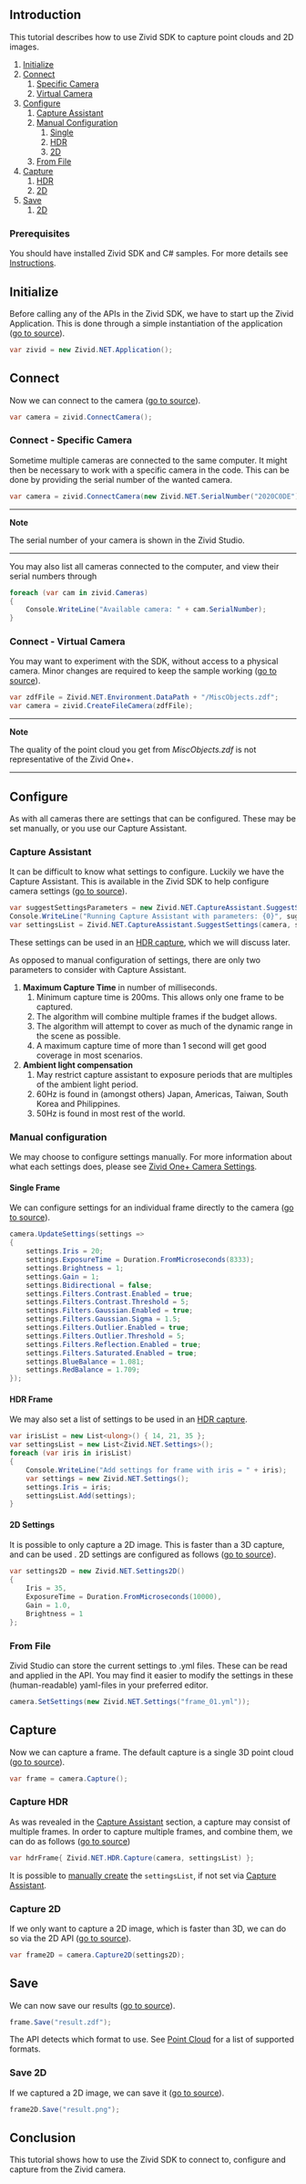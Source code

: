 ## Introduction

This tutorial describes how to use Zivid SDK to capture point clouds and 2D images.

1. [Initialize](#initialize)
2. [Connect](#connect)
   1. [Specific Camera](#connect---specific-camera)
   2. [Virtual Camera](#connect---virtual-camera)
3. [Configure](#configure)
   1. [Capture Assistant](#capture-assistant)
   2. [Manual Configuration](#manual-configuration)
      1. [Single](#single-frame)
      2. [HDR](#hdr-frame)
      3. [2D](#2d-settings)
   3. [From File](#from-file)
4. [Capture](#capture)
    1. [HDR](#capture-hdr)
    2. [2D](#capture-2d)
5. [Save](#save)
    1. [2D](#save-2d)

### Prerequisites

You should have installed Zivid SDK and C# samples. For more details see [Instructions][installation-instructions-url].

## Initialize

Before calling any of the APIs in the Zivid SDK, we have to start up the Zivid Application. This is done through a simple instantiation of the application ([go to source][start_app-url]).
```csharp
var zivid = new Zivid.NET.Application();
```

## Connect

Now we can connect to the camera ([go to source][connect-url]).
```csharp
var camera = zivid.ConnectCamera();
```

### Connect - Specific Camera

Sometime multiple cameras are connected to the same computer. It might then be necessary to work with a specific camera in the code. This can be done by providing the serial number of the wanted camera.
```csharp
var camera = zivid.ConnectCamera(new Zivid.NET.SerialNumber("2020C0DE"));
```

---
**Note** 

The serial number of your camera is shown in the Zivid Studio.

---

You may also list all cameras connected to the computer, and view their serial numbers through
```csharp
foreach (var cam in zivid.Cameras)
{
    Console.WriteLine("Available camera: " + cam.SerialNumber);
}
```

### Connect - Virtual Camera

You may want to experiment with the SDK, without access to a physical camera. Minor changes are required to keep the sample working ([go to source][filecamera-url]).
```csharp
var zdfFile = Zivid.NET.Environment.DataPath + "/MiscObjects.zdf";
var camera = zivid.CreateFileCamera(zdfFile);
```

---
**Note**

The quality of the point cloud you get from *MiscObjects.zdf* is not representative of the Zivid One+.

---

## Configure

As with all cameras there are settings that can be configured. These may be set manually, or you use our Capture Assistant.

### Capture Assistant

It can be difficult to know what settings to configure. Luckily we have the Capture Assistant. This is available in the Zivid SDK to help configure camera settings ([go to source][captureassistant-url]).
```csharp
var suggestSettingsParameters = new Zivid.NET.CaptureAssistant.SuggestSettingsParameters(Duration.FromMilliseconds(1200), Zivid.NET.CaptureAssistant.AmbientLightFrequency.none);
Console.WriteLine("Running Capture Assistant with parameters: {0}", suggestSettingsParameters);
var settingsList = Zivid.NET.CaptureAssistant.SuggestSettings(camera, suggestSettingsParameters);
```

These settings can be used in an [HDR capture](#capture-hdr), which we will discuss later.

As opposed to manual configuration of settings, there are only two parameters to consider with Capture Assistant.

1. **Maximum Capture Time** in number of milliseconds.
    1. Minimum capture time is 200ms. This allows only one frame to be captured.
    2. The algorithm will combine multiple frames if the budget allows.
    3. The algorithm will attempt to cover as much of the dynamic range in the scene as possible.
    4. A maximum capture time of more than 1 second will get good coverage in most scenarios.
2. **Ambient light compensation**
    1. May restrict capture assistant to exposure periods that are multiples of the ambient light period.
    2. 60Hz is found in (amongst others) Japan, Americas, Taiwan, South Korea and Philippines.
    3. 50Hz is found in most rest of the world.

### Manual configuration

We may choose to configure settings manually. For more information about what each settings does, please see [Zivid One+ Camera Settings][kb-camera_settings-url].

#### Single Frame

We can configure settings for an individual frame directly to the camera ([go to source][settings-url]).
```csharp
camera.UpdateSettings(settings =>
{
    settings.Iris = 20;
    settings.ExposureTime = Duration.FromMicroseconds(8333);
    settings.Brightness = 1;
    settings.Gain = 1;
    settings.Bidirectional = false;
    settings.Filters.Contrast.Enabled = true;
    settings.Filters.Contrast.Threshold = 5;
    settings.Filters.Gaussian.Enabled = true;
    settings.Filters.Gaussian.Sigma = 1.5;
    settings.Filters.Outlier.Enabled = true;
    settings.Filters.Outlier.Threshold = 5;
    settings.Filters.Reflection.Enabled = true;
    settings.Filters.Saturated.Enabled = true;
    settings.BlueBalance = 1.081;
    settings.RedBalance = 1.709;
});
```

#### HDR Frame

We may also set a list of settings to be used in an [HDR capture](#capture-hdr).
```csharp
var irisList = new List<ulong>() { 14, 21, 35 };
var settingsList = new List<Zivid.NET.Settings>();
foreach (var iris in irisList)
{
    Console.WriteLine("Add settings for frame with iris = " + iris);
    var settings = new Zivid.NET.Settings();
    settings.Iris = iris;
    settingsList.Add(settings);
}
```

#### 2D Settings

It is possible to only capture a 2D image. This is faster than a 3D capture, and can be used . 2D settings are configured as follows ([go to source][settings2d-url]).
```csharp
var settings2D = new Zivid.NET.Settings2D()
{
    Iris = 35,
    ExposureTime = Duration.FromMicroseconds(10000),
    Gain = 1.0,
    Brightness = 1
};
```

### From File

Zivid Studio can store the current settings to .yml files. These can be read and applied in the API. You may find it easier to modify the settings in these (human-readable) yaml-files in your preferred editor.
```csharp
camera.SetSettings(new Zivid.NET.Settings("frame_01.yml"));
```

## Capture

Now we can capture a frame. The default capture is a single 3D point cloud ([go to source][capture-url]).
```csharp
var frame = camera.Capture();
```

### Capture HDR

As was revealed in the [Capture Assistant](#capture-assistant) section, a capture may consist of multiple frames. In order to capture multiple frames, and combine them, we can do as follows ([go to source][captureHDR-url])
```csharp
var hdrFrame{ Zivid.NET.HDR.Capture(camera, settingsList) };
```
It is possible to [manually create](#hdr-frame) the `settingsList`, if not set via [Capture Assistant](#capture-assistant).

### Capture 2D

If we only want to capture a 2D image, which is faster than 3D, we can do so via the 2D API ([go to source][capture2d-url]).
```csharp
var frame2D = camera.Capture2D(settings2D);
```

## Save

We can now save our results ([go to source][save-url]).
```csharp
frame.Save("result.zdf");
```
The API detects which format to use. See [Point Cloud][kb-point_cloud-url] for a list of supported formats.

### Save 2D

If we captured a 2D image, we can save it ([go to source][save2d-url]).
```csharp
frame2D.Save("result.png");
```

## Conclusion

This tutorial shows how to use the Zivid SDK to connect to, configure and capture from the Zivid camera.

[//]: ### "Recommended further reading"

[installation-instructions-url]: ../../../README.md#instructions
[start_app-url]: Capture/Capture.cs#L10
[connect-url]: Capture/Capture.cs#L15
[captureassistant-url]: CaptureAssistant/CaptureAssistant.cs#L15-L17
[settings-url]: Capture/Capture.cs#L18-L24
[kb-camera_settings-url]: https://zivid.atlassian.net/wiki/spaces/ZividKB/pages/99713044/Zivid+One+Camera+Settings
[capture-url]: Capture/Capture.cs#L27
[capture2d-url]: Capture2D/Capture2D.cs#L26
[settings2d-url]: Capture2D/Capture2D.cs#L18-L23
[captureHDR-url]: CaptureAssistant/CaptureAssistant.cs#L26
[save-url]: Capture/Capture.cs#L30
[save2d-url]: Capture2D/Capture2D.cs#L45-L47
[kb-point_cloud-url]: https://zivid.atlassian.net/wiki/spaces/ZividKB/pages/427396/Point+Cloud
[filecamera-url]: CaptureFromFile/CaptureFromFile.cs#L14-L18
